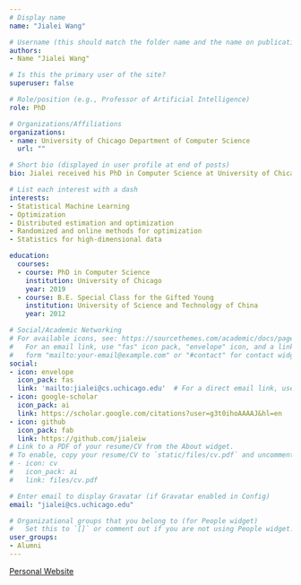 ```yaml
---
# Display name
name: "Jialei Wang"

# Username (this should match the folder name and the name on publications)
authors:
- Name "Jialei Wang"

# Is this the primary user of the site?
superuser: false

# Role/position (e.g., Professor of Artificial Intelligence)
role: PhD

# Organizations/Affiliations
organizations:
- name: University of Chicago Department of Computer Science
  url: ""

# Short bio (displayed in user profile at end of posts)
bio: Jialei received his PhD in Computer Science at University of Chicago in June 2019. His advisors were Nathan Srebro and Mladen Kolar.

# List each interest with a dash
interests:
- Statistical Machine Learning
- Optimization
- Distributed estimation and optimization
- Randomized and online methods for optimization
- Statistics for high-dimensional data

education:
  courses:
  - course: PhD in Computer Science
    institution: University of Chicago
    year: 2019
  - course: B.E. Special Class for the Gifted Young
    institution: University of Science and Technology of China
    year: 2012

# Social/Academic Networking
# For available icons, see: https://sourcethemes.com/academic/docs/page-builder/#icons
#   For an email link, use "fas" icon pack, "envelope" icon, and a link in the
#   form "mailto:your-email@example.com" or "#contact" for contact widget.
social:
- icon: envelope
  icon_pack: fas
  link: 'mailto:jialei@cs.uchicago.edu'  # For a direct email link, use "mailto:test@example.org".
- icon: google-scholar
  icon_pack: ai
  link: https://scholar.google.com/citations?user=g3t0ihoAAAAJ&hl=en
- icon: github
  icon_pack: fab
  link: https://github.com/jialeiw
# Link to a PDF of your resume/CV from the About widget.
# To enable, copy your resume/CV to `static/files/cv.pdf` and uncomment the lines below.
# - icon: cv
#   icon_pack: ai
#   link: files/cv.pdf

# Enter email to display Gravatar (if Gravatar enabled in Config)
email: "jialei@cs.uchicago.edu"

# Organizational groups that you belong to (for People widget)
#   Set this to `[]` or comment out if you are not using People widget.
user_groups:
- Alumni
---
```


[Personal Website](https://jialeiw.github.io/index.html)
